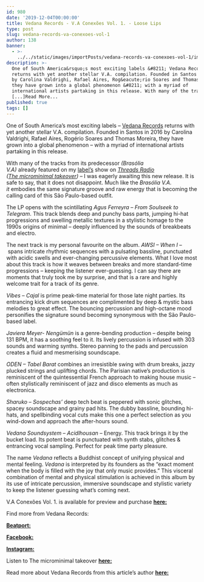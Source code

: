 ```yaml
---
id: 980
date: '2019-12-04T00:00:00'
title: Vedana Records - V.A Conexões Vol. 1. - Loose Lips
type: post
slug: vedana-records-va-conexoes-vol-1
author: 138
banner:
  - >-
    ../../static/images/importPosts/vedana-records-va-conexoes-vol-1/image980.jpeg
description: >-
  One of South America&rsquo;s most exciting labels &#8211; Vedana Records
  returns with yet another stellar V.A. compilation. Founded in Santos in 2016
  by Carolina Valdrighi, Rafael Aires, Rog&eacute;rio Soares and Thomas Moreira,
  they have grown into a global phenomenon &#8211; with a myriad of
  international artists partaking in this release. With many of the tracks
  [...]Read More...
published: true
tags: []
---
```

One of South America’s most exciting labels – [Vedana Records](https://www.beatport.com/label/vedana-records/61635) returns with yet another stellar V.A. compilation. Founded in Santos in 2016 by Carolina Valdrighi, Rafael Aires, Rogério Soares and Thomas Moreira, they have grown into a global phenomenon – with a myriad of international artists partaking in this release.

With many of the tracks from its predecessor _(Brasólia V.A)_ already featured on my [label’s](https://www.facebook.com/microminimal) show on [_Threads Radio_](https://threadsradio.com/)  
_(_[_The microminimal takeover_](https://soundcloud.com/microminimalrecords/sets/the-microminimal-takeover)_)_ – I was eagerly awaiting this new release. It is safe to say, that it does not disappoint. Much like the _Brasólia V.A. it_ embodies the same signature groove and raw energy that is becoming the calling card of this São Paulo-based outfit.

The LP opens with the scintillating _Agus Ferreyra – From Soulseek to Telegram_. This track blends deep and punchy bass parts, jumping hi-hat progressions and swelling metallic textures in a stylistic homage to the 1990s origins of minimal – deeply influenced by the sounds of breakbeats and electro. 

The next track is my personal favourite on the album. _AWSI – When I –_ spans intricate rhythmic sequences with a pulsating bassline, punctuated with acidic swells and ever-changing percussive elements. What I love most about this track is how it weaves between breaks and more standard-time progressions – keeping the listener ever-guessing. I can say there are moments that truly took me by surprise, and that is a rare and highly welcome trait for a track of its genre. 

_Vibes – Cajal_ is prime peak-time material for those late night parties. Its entrancing kick drum sequences are complimented by deep & mystic bass melodies to great effect. The bouncing percussion and high-octane mood personifies the signature sound becoming synonymous with the São Paulo-based label.

_Javiera Meyer- Nengümün_ is a genre-bending production – despite being 131 BPM, it has a soothing feel to it. Its lively percussion is infused with 303 sounds and warming synths. Stereo panning to the pads and percussion creates a fluid and mesmerising soundscape. 

_ODEN – Tabel Barat_ combines an irresistible swing with drum breaks, jazzy plucked strings and uplifting chords. The Parisian native’s production is reminiscent of the quintessential French approach to making house music – often stylistically reminiscent of jazz and disco elements as much as electronica. 

_Sharuko – Sospechas’_ deep tech beat is peppered with sonic glitches, spacey soundscape and grainy pad hits. The dubby bassline, bounding hi-hats, and spellbinding vocal cuts make this one a perfect selection as you wind-down and approach the after-hours sound.

_Vedana Soundsystem – Acidlhousan –_ Energy. This track brings it by the bucket load. Its potent beat is punctuated with synth stabs, glitches & entrancing vocal sampling. Perfect for peak time party pleasure. 

The name _Vedana_ reflects a Buddhist concept of unifying physical and mental feeling. _Vedana_ is interpreted by its founders as the “exact moment when the body is filled with the joy that only music provides.” This visceral combination of mental and physical stimulation is achieved in this album by its use of intricate percussion, immersive soundscape and stylistic variety to keep the listener guessing what’s coming next.

V.A Conexões Vol. 1. is available for preview and purchase [**here:**](https://www.beatport.com/release/v-a-conex-es-vol-1/2759878)  

Find more from Vedana Records: 

[**Beatport:**](https://www.beatport.com/label/vedana-records/61635)

[**Facebook:**](https://www.facebook.com/vedanarecords/)

[**Instagram:**](https://www.instagram.com/vedanarecords)

Listen to The microminimal takeover [**here:**](https://soundcloud.com/microminimalrecords/sets/the-microminimal-takeover) 

Read more about Vedana Records from this article’s author [**here:**](https://threadsradio.com/minimal-with-meaney-vol-1/)